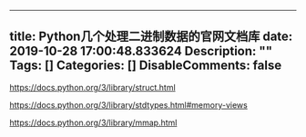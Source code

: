 
---
title: Python几个处理二进制数据的官网文档库
date: 2019-10-28 17:00:48.833624
Description: ""
Tags: []
Categories: []
DisableComments: false
---
<https://docs.python.org/3/library/struct.html>  

<https://docs.python.org/3/library/stdtypes.html#memory-views>  

<https://docs.python.org/3/library/mmap.html>  


